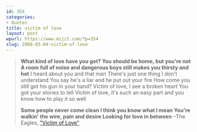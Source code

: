 ```yaml
---
id: 354
categories:
- Quotes
title: victim of love
layout: post
wpurl: https://www.mijit.com/?p=354
slug: 2008-03-04-victim-of-love
---
```

<blockquote><strong>What kind of love have you got?
You should be home, but you're not
A room full of noise and dangerous boys
still makes you thirsty and hot</strong>
I heard about you and that man
There's just one thing I don't understand
You say he's a liar and he put out your fire
How come you still got his gun in your hand?
Victim of love, I see a broken heart
You got your stories to tell
Victim of love, it's such an easy part
and you know how to play it so well

<strong>Some people never come clean
I think you know what I mean
You're walkin' the wire, pain and desire
Looking for love in between</strong>
–The Eagles, <a href="https://www.amazon.com/exec/obidos/ASIN/B000002H1C/ref=nosim/mijitcom">"Victim of Love"</a></blockquote>

